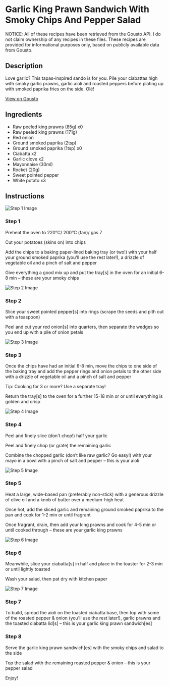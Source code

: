# Garlic King Prawn Sandwich With Smoky Chips And Pepper Salad

NOTICE: All of these recipes have been retrieved from the Gousto API. I do not claim ownership of any recipes in these files. These recipes are provided for informational purposes only, based on publicly available data from Gousto.

## Description

Love garlic? This tapas-inspired sando is for you. Pile your ciabattas high with smoky garlic prawns, garlic aioli and roasted peppers before plating up with smoked paprika fries on the side. Olé!

[View on Gousto](https://www.gousto.co.uk/recipes/cookbook/garlic-king-prawn-sandwich-with-smoky-chips-roasted-pepper-salad)

## Ingredients

- Raw peeled king prawns (85g) x0
- Raw peeled king prawns (171g)
- Red onion
- Ground smoked paprika (2tsp)
- Ground smoked paprika (1tsp) x0
- Ciabatta x2
- Garlic clove x2
- Mayonnaise (30ml)
- Rocket (20g)
- Sweet pointed pepper
- White potato x3

## Instructions

![Step 1 Image](https://production-media.gousto.co.uk/cms/recipe-step-image/step-1-1702996518553-x200.jpg)

### Step 1

Preheat the oven to 220°C/ 200°C (fan)/ gas 7

Cut your potatoes (skins on) into chips

Add the chips to a baking paper-lined baking tray (or two!) with your half your ground smoked paprika (you'll use the rest later!), a drizzle of vegetable oil and a pinch of salt and pepper

Give everything a good mix up and put the tray[s] in the oven for an initial 6-8 min – these are your smoky chips

![Step 2 Image](https://production-media.gousto.co.uk/cms/recipe-step-image/step-2-1702996522024-x200.jpg)

### Step 2

Slice your sweet pointed pepper[s] into rings (scrape the seeds and pith out with a teaspoon)

Peel and cut your red onion[s] into quarters, then separate the wedges so you end up with a pile of onion petals

![Step 3 Image](https://production-media.gousto.co.uk/cms/recipe-step-image/step-3-1702996525064-x200.jpg)

### Step 3

Once the chips have had an initial 6-8 min, move the chips to one side of the baking tray and add the pepper rings and onion petals to the other side with a drizzle of vegetable oil and a pinch of salt and pepper

Tip: Cooking for 3 or more? Use a separate tray!

Return the tray[s] to the oven for a further 15-18 min or or until everything is golden and crisp

![Step 4 Image](https://production-media.gousto.co.uk/cms/recipe-step-image/step-4-1702996527573-x200.jpg)

### Step 4

Peel and finely slice (don't chop!) half your garlic

Peel and finely chop (or grate) the remaining garlic

Combine the chopped garlic (don’t like raw garlic? Go easy!) with your mayo in a bowl with a pinch of salt and pepper – this is your aioli

![Step 5 Image](https://production-media.gousto.co.uk/cms/recipe-step-image/step-5-1702996530833-x200.jpg)

### Step 5

Heat a large, wide-based pan (preferably non-stick) with a generous drizzle of olive oil and a knob of butter over a medium-high heat

Once hot, add the sliced garlic and remaining ground smoked paprika to the pan and cook for 1-2 min or until fragrant

Once fragrant, drain, then add your king prawns and cook for 4-5 min or until cooked through – these are your garlic king prawns

![Step 6 Image](https://production-media.gousto.co.uk/cms/recipe-step-image/step-6-1702996534123-x200.jpg)

### Step 6

Meanwhile, slice your ciabatta[s] in half and place in the toaster for 2-3 min or until lightly toasted

Wash your salad, then pat dry with kitchen paper

![Step 7 Image](https://production-media.gousto.co.uk/cms/recipe-step-image/step-7-1702996537176-x200.jpg)

### Step 7

To build, spread the aioli on the toasted ciabatta base, then top with some of the roasted pepper & onion (you'll use the rest later!), garlic prawns and the toasted ciabatta lid[s] – this is your garlic king prawn sandwich[es]

### Step 8

Serve the garlic king prawn sandwich[es] with the smoky chips and salad to the side

Top the salad with the remaining roasted pepper & onion – this is your pepper salad

Enjoy!

